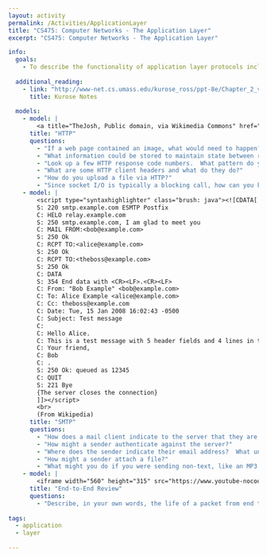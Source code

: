 ```yaml
---
layout: activity
permalink: /Activities/ApplicationLayer
title: "CS475: Computer Networks - The Application Layer"
excerpt: "CS475: Computer Networks - The Application Layer"

info:
  goals: 
    - To describe the functionality of application layer protocols including HTTP and SMTP
        
  additional_reading:
    - link: "http://www-net.cs.umass.edu/kurose_ross/ppt-8e/Chapter_2_v8.1.pptx"
      title: Kurose Notes
      
  models:
    - model: |
        <a title="TheJosh, Public domain, via Wikimedia Commons" href="https://commons.wikimedia.org/wiki/File:Http_request_telnet_ubuntu.png"><img width="512" alt="Http request telnet ubuntu" src="https://upload.wikimedia.org/wikipedia/commons/thumb/c/c6/Http_request_telnet_ubuntu.png/512px-Http_request_telnet_ubuntu.png"></a>
      title: "HTTP"
      questions: 
        - "If a web page contained an image, what would need to happen?  How might this be optimized?  Hint: this optimization is implemented in HTTP/1.1"
        - "What information could be stored to maintain state between requests; that is, to associate a request with a particular user or session?  Why isn't a stateful session mechanism built into HTTP?"
        - "Look up a few HTTP response code numbers.  What pattern do you see?"
        - "What are some HTTP client headers and what do they do?"
        - "How do you upload a file via HTTP?"
        - "Since socket I/O is typically a blocking call, how can you know how much data to read from the socket so that you don't block forever waiting for data that never arrives?"
    - model: |
        <script type="syntaxhighlighter" class="brush: java"><![CDATA[
        S: 220 smtp.example.com ESMTP Postfix
        C: HELO relay.example.com
        S: 250 smtp.example.com, I am glad to meet you
        C: MAIL FROM:<bob@example.com>
        S: 250 Ok
        C: RCPT TO:<alice@example.com>
        S: 250 Ok
        C: RCPT TO:<theboss@example.com>
        S: 250 Ok
        C: DATA
        S: 354 End data with <CR><LF>.<CR><LF>
        C: From: "Bob Example" <bob@example.com>
        C: To: Alice Example <alice@example.com>
        C: Cc: theboss@example.com
        C: Date: Tue, 15 Jan 2008 16:02:43 -0500
        C: Subject: Test message
        C: 
        C: Hello Alice.
        C: This is a test message with 5 header fields and 4 lines in the message body.
        C: Your friend,
        C: Bob
        C: .
        S: 250 Ok: queued as 12345
        C: QUIT
        S: 221 Bye
        {The server closes the connection}
        ]]></script>  
        <br>        
        (From Wikipedia)
      title: "SMTP"
      questions: 
        - "How does a mail client indicate to the server that they are finished sending a message?  What if the sender wishes to transmit that character?"
        - "How might a sender authenticate against the server?"
        - "Where does the sender indicate their email address?  What unfortunate consequence could result from this?"
        - "How might a sender attach a file?"
        - "What might you do if you were sending non-text, like an MP3 file, over a text-based protocol like this one?"  
    - model: |
        <iframe width="560" height="315" src="https://www.youtube-nocookie.com/embed/TJiW31F5xrE" frameborder="0" allow="accelerometer; autoplay; clipboard-write; encrypted-media; gyroscope; picture-in-picture" allowfullscreen></iframe>
      title: "End-to-End Review"
      questions: 
        - "Describe, in your own words, the life of a packet from end to end!" 
        
tags:
  - application
  - layer
 
---
```


